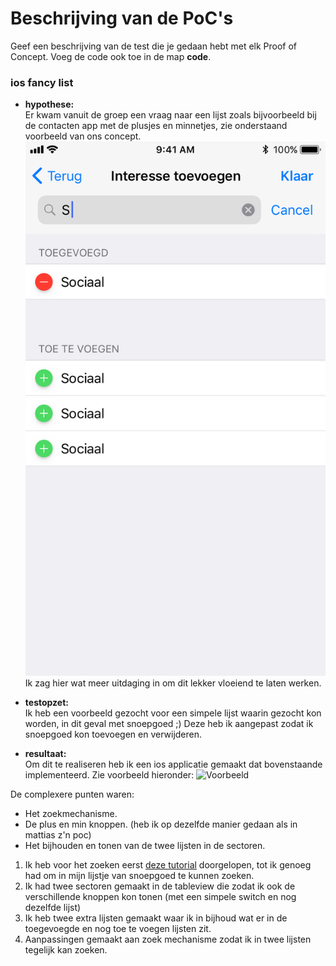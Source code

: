 # Beschrijving van de PoC's


Geef een beschrijving van de test die je gedaan hebt met elk Proof of Concept. Voeg 
 de code ook toe in de map **code**.
 
### ios fancy list

* **hypothese:**  
Er kwam vanuit de groep een vraag naar een lijst zoals bijvoorbeeld bij de contacten app met de plusjes en minnetjes, zie onderstaand voorbeeld van ons concept. 
![Persoonlijkheid toevoegen](persoonlijkheid_toevoegen.png)
Ik zag hier wat meer uitdaging in om dit lekker vloeiend te laten werken. 

* **testopzet:**  
Ik heb een voorbeeld gezocht voor een simpele lijst waarin gezocht kon worden, in dit geval met snoepgoed ;) 
Deze heb ik aangepast zodat ik snoepgoed kon toevoegen en verwijderen. 

* **resultaat:**  
Om dit te realiseren heb ik een ios applicatie gemaakt dat bovenstaande implementeerd. Zie voorbeeld hieronder:
![Voorbeeld](RGZY6151.gif)

De complexere punten waren:
- Het zoekmechanisme.
- De plus en min knoppen. (heb ik op dezelfde manier gedaan als in mattias z'n poc) 
- Het bijhouden en tonen van de twee lijsten in de sectoren. 

1. Ik heb voor het zoeken eerst [deze tutorial](https://www.raywenderlich.com/157864/uisearchcontroller-tutorial-getting-started) doorgelopen, tot ik genoeg had om in mijn lijstje van snoepgoed te kunnen zoeken. 
2. Ik had twee sectoren gemaakt in de tableview die zodat ik ook de verschillende knoppen kon tonen (met een simpele switch en nog dezelfde lijst)
3. Ik heb twee extra lijsten gemaakt waar ik in bijhoud wat er in de toegevoegde en nog toe te voegen lijsten zit. 
4. Aanpassingen gemaakt aan zoek mechanisme zodat ik in twee lijsten tegelijk kan zoeken. 
